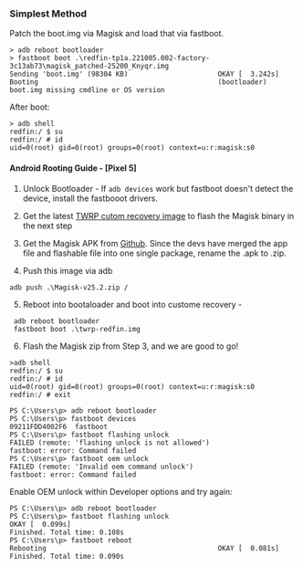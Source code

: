 ### Simplest Method 

Patch the boot.img via Magisk and load that via fastboot. 

```
> adb reboot bootloader
> fastboot boot .\redfin-tp1a.221005.002-factory-3c13ab73\magisk_patched-25200_Knyqr.img
Sending 'boot.img' (98304 KB)                      OKAY [  3.242s]
Booting                                            (bootloader) boot.img missing cmdline or OS version
```

After boot: 
```
> adb shell
redfin:/ $ su
redfin:/ # id
uid=0(root) gid=0(root) groups=0(root) context=u:r:magisk:s0
```

#### Android Rooting Guide - [Pixel 5]


1. Unlock Bootloader - If `adb devices` work but fastboot doesn't detect the device, install the fastbooot drivers. 

2. Get the latest [TWRP cutom recovery image](https://twrp.me/) to flash the Magisk binary in the next step 

3. Get the Magisk APK from [Github](https://github.com/topjohnwu/Magisk). Since the devs have merged the app file and flashable file into one single package, rename the .apk to .zip. 

4. Push this image via adb 

` adb push .\Magisk-v25.2.zip / `

5. Reboot into bootaloader and boot into custome recovery -

```
 adb reboot bootloader
 fastboot boot .\twrp-redfin.img
```
6. Flash the Magisk zip from Step 3, and we are good to go!

```
>adb shell
redfin:/ $ su
redfin:/ # id
uid=0(root) gid=0(root) groups=0(root) context=u:r:magisk:s0
redfin:/ # exit
```

```
PS C:\Users\p> adb reboot bootloader
PS C:\Users\p> fastboot devices
09211FDD4002F6  fastboot
PS C:\Users\p> fastboot flashing unlock
FAILED (remote: 'flashing unlock is not allowed')
fastboot: error: Command failed
PS C:\Users\p> fastboot oem unlock
FAILED (remote: 'Invalid oem command unlock')
fastboot: error: Command failed
```

Enable OEM unlock within Developer options and try again:

```
PS C:\Users\p> adb reboot bootloader
PS C:\Users\p> fastboot flashing unlock
OKAY [  0.099s]
Finished. Total time: 0.108s
PS C:\Users\p> fastboot reboot
Rebooting                                          OKAY [  0.081s]
Finished. Total time: 0.090s

```
